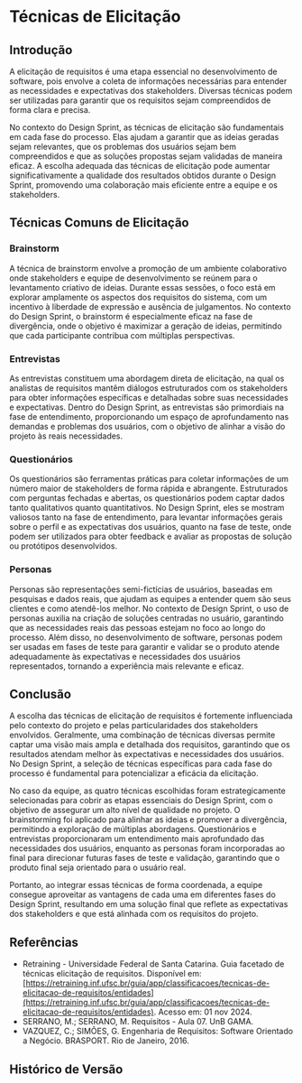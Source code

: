 # Técnicas de Elicitação

## Introdução
A elicitação de requisitos é uma etapa essencial no desenvolvimento de software, pois envolve a coleta de informações necessárias para entender as necessidades e expectativas dos stakeholders. Diversas técnicas podem ser utilizadas para garantir que os requisitos sejam compreendidos de forma clara e precisa.

No contexto do Design Sprint, as técnicas de elicitação são fundamentais em cada fase do processo. Elas ajudam a garantir que as ideias geradas sejam relevantes, que os problemas dos usuários sejam bem compreendidos e que as soluções propostas sejam validadas de maneira eficaz. A escolha adequada das técnicas de elicitação pode aumentar significativamente a qualidade dos resultados obtidos durante o Design Sprint, promovendo uma colaboração mais eficiente entre a equipe e os stakeholders.

## Técnicas Comuns de Elicitação

### Brainstorm
A técnica de brainstorm envolve a promoção de um ambiente colaborativo onde stakeholders e equipe de desenvolvimento se reúnem para o levantamento criativo de ideias. Durante essas sessões, o foco está em explorar amplamente os aspectos dos requisitos do sistema, com um incentivo à liberdade de expressão e ausência de julgamentos. No contexto do Design Sprint, o brainstorm é especialmente eficaz na fase de divergência, onde o objetivo é maximizar a geração de ideias, permitindo que cada participante contribua com múltiplas perspectivas.

### Entrevistas
As entrevistas constituem uma abordagem direta de elicitação, na qual os analistas de requisitos mantêm diálogos estruturados com os stakeholders para obter informações específicas e detalhadas sobre suas necessidades e expectativas. Dentro do Design Sprint, as entrevistas são primordiais na fase de entendimento, proporcionando um espaço de aprofundamento nas demandas e problemas dos usuários, com o objetivo de alinhar a visão do projeto às reais necessidades.

### Questionários
Os questionários são ferramentas práticas para coletar informações de um número maior de stakeholders de forma rápida e abrangente. Estruturados com perguntas fechadas e abertas, os questionários podem captar dados tanto qualitativos quanto quantitativos. No Design Sprint, eles se mostram valiosos tanto na fase de entendimento, para levantar informações gerais sobre o perfil e as expectativas dos usuários, quanto na fase de teste, onde podem ser utilizados para obter feedback e avaliar as propostas de solução ou protótipos desenvolvidos.

### Personas

Personas são representações semi-fictícias de usuários, baseadas em pesquisas e dados reais, que ajudam as equipes a entender quem são seus clientes e como atendê-los melhor. No contexto de Design Sprint, o uso de personas auxilia na criação de soluções centradas no usuário, garantindo que as necessidades reais das pessoas estejam no foco ao longo do processo. Além disso, no desenvolvimento de software, personas podem ser usadas em fases de teste para garantir e validar se o produto atende adequadamente às expectativas e necessidades dos usuários representados, tornando a experiência mais relevante e eficaz.

## Conclusão

A escolha das técnicas de elicitação de requisitos é fortemente influenciada pelo contexto do projeto e pelas particularidades dos stakeholders envolvidos. Geralmente, uma combinação de técnicas diversas permite captar uma visão mais ampla e detalhada dos requisitos, garantindo que os resultados atendam melhor às expectativas e necessidades dos usuários. No Design Sprint, a seleção de técnicas específicas para cada fase do processo é fundamental para potencializar a eficácia da elicitação.

No caso da equipe, as quatro técnicas escolhidas foram estrategicamente selecionadas para cobrir as etapas essenciais do Design Sprint, com o objetivo de assegurar um alto nível de qualidade no projeto. O brainstorming foi aplicado para alinhar as ideias e promover a divergência, permitindo a exploração de múltiplas abordagens. Questionários e entrevistas proporcionaram um entendimento mais aprofundado das necessidades dos usuários, enquanto as personas foram incorporadas ao final para direcionar futuras fases de teste e validação, garantindo que o produto final seja orientado para o usuário real.

Portanto, ao integrar essas técnicas de forma coordenada, a equipe consegue aproveitar as vantagens de cada uma em diferentes fases do Design Sprint, resultando em uma solução final que reflete as expectativas dos stakeholders e que está alinhada com os requisitos do projeto.



## Referências

- Retraining - Universidade Federal de Santa Catarina. Guia facetado de técnicas elicitação de requisitos. Disponível em: [https://retraining.inf.ufsc.br/guia/app/classificacoes/tecnicas-de-elicitacao-de-requisitos/entidades](https://retraining.inf.ufsc.br/guia/app/classificacoes/tecnicas-de-elicitacao-de-requisitos/entidades). Acesso em: 01 nov 2024.
- SERRANO, M.; SERRANO, M. Requisitos - Aula 07. UnB GAMA.
- VAZQUEZ, C.; SIMÕES, G. Engenharia de Requisitos: Software Orientado a Negócio. BRASPORT. Rio de Janeiro, 2016.

## Histórico de Versão
